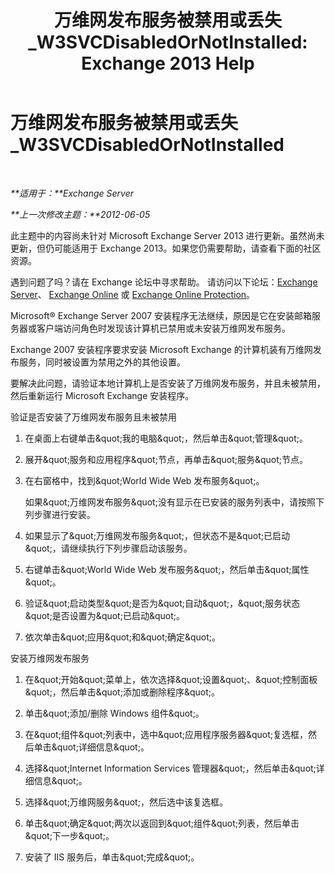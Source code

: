 ﻿---
title: '万维网发布服务被禁用或丢失_W3SVCDisabledOrNotInstalled: Exchange 2013 Help'
TOCTitle: 万维网发布服务被禁用或丢失_W3SVCDisabledOrNotInstalled
ms:assetid: 2d26d778-ddf1-4225-b5e2-f6b49d819c94
ms:mtpsurl: https://technet.microsoft.com/zh-cn/library/ms.exch.setupreadiness.w3svcdisabledornotinstalled(v=EXCHG.150)
ms:contentKeyID: 50490250
ms.date: 05/21/2018
mtps_version: v=EXCHG.150
ms.translationtype: MT
---

# 万维网发布服务被禁用或丢失\_W3SVCDisabledOrNotInstalled

 

_**适用于：**Exchange Server_

_**上一次修改主题：**2012-06-05_

此主题中的内容尚未针对 Microsoft Exchange Server 2013 进行更新。虽然尚未更新，但仍可能适用于 Exchange 2013。如果您仍需要帮助，请查看下面的社区资源。

遇到问题了吗？请在 Exchange 论坛中寻求帮助。 请访问以下论坛：[Exchange Server](https://go.microsoft.com/fwlink/p/?linkid=60612)、 [Exchange Online](https://go.microsoft.com/fwlink/p/?linkid=267542) 或 [Exchange Online Protection](https://go.microsoft.com/fwlink/p/?linkid=285351)。

Microsoft® Exchange Server 2007 安装程序无法继续，原因是它在安装邮箱服务器或客户端访问角色时发现该计算机已禁用或未安装万维网发布服务。

Exchange 2007 安装程序要求安装 Microsoft Exchange 的计算机装有万维网发布服务，同时被设置为禁用之外的其他设置。

要解决此问题，请验证本地计算机上是否安装了万维网发布服务，并且未被禁用，然后重新运行 Microsoft Exchange 安装程序。

验证是否安装了万维网发布服务且未被禁用

1.  在桌面上右键单击\&quot;我的电脑\&quot;，然后单击\&quot;管理\&quot;。

2.  展开\&quot;服务和应用程序\&quot;节点，再单击\&quot;服务\&quot;节点。

3.  在右窗格中，找到\&quot;World Wide Web 发布服务\&quot;。
    
    如果\&quot;万维网发布服务\&quot;没有显示在已安装的服务列表中，请按照下列步骤进行安装。

4.  如果显示了\&quot;万维网发布服务\&quot;，但状态不是\&quot;已启动\&quot;，请继续执行下列步骤启动该服务。

5.  右键单击\&quot;World Wide Web 发布服务\&quot;，然后单击\&quot;属性\&quot;。

6.  验证\&quot;启动类型\&quot;是否为\&quot;自动\&quot;，\&quot;服务状态\&quot;是否设置为\&quot;已启动\&quot;。

7.  依次单击\&quot;应用\&quot;和\&quot;确定\&quot;。

安装万维网发布服务

1.  在\&quot;开始\&quot;菜单上，依次选择\&quot;设置\&quot;、\&quot;控制面板\&quot;，然后单击\&quot;添加或删除程序\&quot;。

2.  单击\&quot;添加/删除 Windows 组件\&quot;。

3.  在\&quot;组件\&quot;列表中，选中\&quot;应用程序服务器\&quot;复选框，然后单击\&quot;详细信息\&quot;。

4.  选择\&quot;Internet Information Services 管理器\&quot;，然后单击\&quot;详细信息\&quot;。

5.  选择\&quot;万维网服务\&quot;，然后选中该复选框。

6.  单击\&quot;确定\&quot;两次以返回到\&quot;组件\&quot;列表，然后单击\&quot;下一步\&quot;。

7.  安装了 IIS 服务后，单击\&quot;完成\&quot;。

